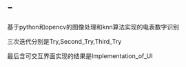 # -
基于python和opencv的图像处理和knn算法实现的电表数字识别

三次迭代分别是Try,Second_Try,Third_Try

最后含可交互界面实现的结果是Implementation_of_UI
